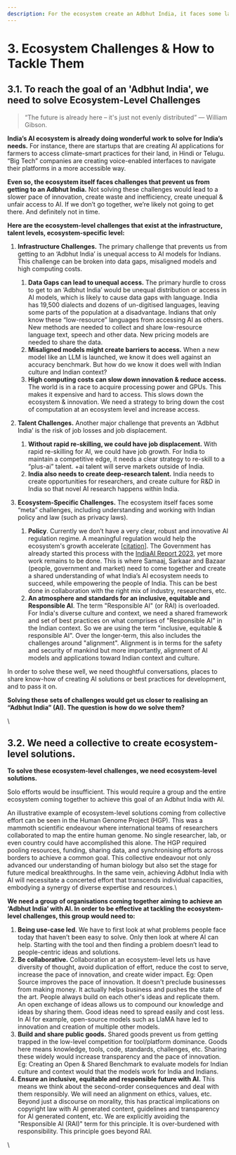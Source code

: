 ```yaml
---
description: For the ecosystem create an Adbhut India, it faces some large challenges
---
```


# 3. Ecosystem Challenges & How to Tackle Them

## 3.1. To reach the goal of an 'Adbhut India', we need to solve  Ecosystem-Level Challenges&#x20;

> “The future is already here – it's just not evenly distributed” — William Gibson.&#x20;

**India’s AI ecosystem is already doing wonderful work to solve for India’s needs.** For instance, there are startups that are creating AI applications for farmers to access climate-smart practices for their land, in Hindi or Telugu. “Big Tech” companies are creating voice-enabled interfaces to navigate their platforms in a more accessible way.

**Even so, the ecosystem itself faces challenges that prevent us from getting to an Adbhut India.** Not solving these challenges would lead to a slower pace of innovation, create waste and inefficiency, create unequal & unfair access to AI. If we don’t go together, we’re likely not going to get there. And definitely not in time.



**Here are the ecosystem-level challenges that exist at the infrastructure, talent levels, ecosystem-specific level:**

1. **Infrastructure Challenges.** The primary challenge that prevents us from getting to an ‘Adbhut India’ is unequal access to AI models for Indians. This challenge can be broken into data gaps, misaligned models and high computing costs.
   1. **Data Gaps can lead to unequal access.** The primary hurdle to cross to get to an ‘Adbhut India’ would be unequal distribution or access in AI models, which is likely to cause data gaps with language. India has 19,500 dialects and dozens of un-digitised languages, leaving some parts of the population at a disadvantage. Indians that only know these “low-resource” languages from accessing AI as others. New methods are needed to collect and share low-resource language text, speech and other data. New pricing models are needed to share the data.
   2. **Misaligned models might create barriers to access.** When a new model like an LLM is launched, we know it does well against an accuracy benchmark. But how do we know it does well with Indian culture and Indian context?
   3. **High computing costs can slow down innovation & reduce access.** The world is in a race to acquire processing power and GPUs. This makes it expensive and hard to access. This slows down the ecosystem & innovation. We need a strategy to bring down the cost of computation at an ecosystem level and increase access.
2. **Talent Challenges.** Another major challenge that prevents an ‘Adbhut India’ is the risk of job losses and job displacement.
   1. **Without rapid re-skilling, we could have job displacement.** With rapid re-skilling for AI, we could have job growth. For India to maintain a competitive edge, it needs a clear strategy to re-skill to a “plus-ai” talent. +ai talent will serve markets outside of India.&#x20;
   2. **India also needs to create deep-research talent.** India needs to create opportunities for researchers, and create culture for R\&D in India so that novel AI research happens within India.
3.  **Ecosystem-Specific Challenges.** The ecosystem itself faces some “meta” challenges, including understanding and working with Indian policy and law (such as privacy laws).

    1. **Policy**. Currently we don’t have a very clear, robust and innovative AI regulation regime. A meaningful regulation would help the ecosystem's growth accelerate \[[citation](https://www.vox.com/new-money/2017/2/13/14580874/google-self-driving-noncompetes)]. The Government has already started this process with the [IndiaAI Report 2023](https://www.meity.gov.in/content/indiaai-2023-expert-group-report-%E2%80%93-first-editionthe-ministry-electronics-and-information), yet more work remains to be done. This is where Samaaj, Sarkaar and Bazaar (people, government and market) need to come together and create a shared understanding of what India’s AI ecosystem needs to succeed, while empowering the people of India. This can be best done in collaboration with the right mix of industry, researchers, etc.
    2. **An atmosphere and standards for an inclusive, equitable and Responsible AI**. The term "Responsible AI" (or RAI) is overloaded. For India's diverse culture and context, we need a shared framework and set of best practices on what comprises of "Responsible AI" in the Indian context. So we are using the term "inclusive, equitable & responsible AI". Over the longer-term, this also includes the challenges around "alignment". Alignment is in terms for the safety and security of mankind but more importantly, alignment of AI models and applications toward Indian context and culture.



In order to solve these well, we need thoughtful conversations, places to share know-how of creating AI solutions or best practices for development, and to pass it on.&#x20;

**Solving these sets of challenges would get us closer to realising an “Adbhut India” (AI). The question is how do we solve them?**

\


## 3.2. We need a collective to create ecosystem-level solutions.&#x20;



**To solve these ecosystem-level challenges, we need ecosystem-level solutions.**&#x20;

Solo efforts would be insufficient. This would require a group and the entire ecosystem coming together to achieve this goal of an Adbhut India with AI. &#x20;

An illustrative example of ecosystem-level solutions coming from collective effort can be seen in the Human Genome Project (HGP). This was a mammoth scientific endeavour where international teams of researchers collaborated to map the entire human genome. No single researcher, lab, or even country could have accomplished this alone. The HGP required pooling resources, funding, sharing data, and synchronising efforts across borders to achieve a common goal. This collective endeavour not only advanced our understanding of human biology but also set the stage for future medical breakthroughs. In the same vein, achieving Adbhut India with AI will necessitate a concerted effort that transcends individual capacities, embodying a synergy of diverse expertise and resources.\


**We need a group of organisations coming together aiming to achieve an ‘Adbhut India’ with AI. In order to be effective at tackling the ecosystem-level challenges, this group would need to:**



1. **Being use-case led**. We have to first look at what problems people face today that haven’t been easy to solve. Only then look at where AI can help. Starting with the tool and then finding a problem doesn’t lead to people-centric ideas and solutions.
2. **Be collaborative.** Collaboration at an ecosystem-level lets us have diversity of thought, avoid duplication of effort, reduce the cost to serve, increase the pace of innovation, and create wider impact. Eg: Open Source improves the pace of innovation. It doesn't preclude businesses from making money. It actually helps business and pushes the state of the art. People always build on each other's ideas and replicate them. An open exchange of ideas allows us to compound our knowledge and ideas by sharing them. Good ideas need to spread easily and cost less. In AI for example, open-source models such as LlaMA have led to innovation and creation of multiple other models.
3. **Build and share public goods.** Shared goods prevent us from getting trapped in the low-level competition for tool/platform dominance. Goods here means knowledge, tools, code, standards, challenges, etc. Sharing these widely would increase transparency and the pace of innovation. Eg: Creating an Open & Shared Benchmark to evaluate models for Indian culture and context would that the models work for India and Indians.
4. **Ensure an inclusive, equitable and responsible future with AI.** This means we think about the second-order consequences and deal with them responsibly. We will need an alignment on ethics, values, etc. Beyond just a discourse on morality, this has practical implications on copyright law with AI generated content, guidelines and transparency for AI generated content, etc. We are explicitly avoiding the "Responsible AI (RAI)" term for this principle. It is over-burdened with responsibility. This principle goes beyond RAI.

\
